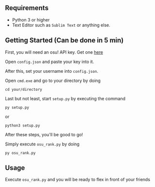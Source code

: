 ## Requirements

- Python 3 or higher
- Text Editor such as `Sublim Text` or anything else.

## Getting Started (Can be done in 5 min)

First, you will need an osu! API key. Get one [here](https://osu.ppy.sh/p/api)

Open `config.json` and paste your key into it.

After this, set your username into `config.json`.

Open `cmd.exe` and go to your directory by doing 
```
cd your/directory
```

Last but not least, start `setup.py` by executing the command
```
py setup.py
```
or
```
python3 setup.py
```

After these steps, you'll be good to go!

Simply execute `osu_rank.py` by doing 
```
py osu_rank.py
```

## Usage

Execute `osu_rank.py` and you will be ready to flex in front of your friends 


